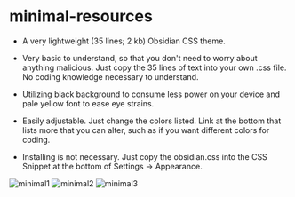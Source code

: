 # minimal-resources
* A very lightweight (35 lines; 2 kb) Obsidian CSS theme. 

* Very basic to understand, so that you don't need to worry about anything malicious. Just copy the 35 lines of text into your own .css file. No coding knowledge necessary to understand. 

* Utilizing black background to consume less power on your device and pale yellow font to ease eye strains. 

* Easily adjustable. Just change the colors listed. Link at the bottom that lists more that you can alter, such as if you want different colors for coding. 

* Installing is not necessary. Just copy the obsidian.css into the CSS Snippet at the bottom of Settings -> Appearance. 


![minimal1](https://github.com/jonsnow231/minimal-resources/assets/83853289/d926b381-e916-4f87-9294-b85785bf081c)
![minimal2](https://github.com/jonsnow231/minimal-resources/assets/83853289/2e9b1159-5788-4ac8-b611-e5dd229d27bc)
![minimal3](https://github.com/jonsnow231/minimal-resources/assets/83853289/c1e0f4c3-510e-4bde-916a-ad4d0aef2e63)
